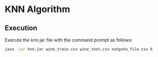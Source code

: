 # KNN Algorithm
## Execution

Execute the knn.jar file with the command prompt as follows:

```bash
java -jar knn.jar wine_train.csv wine_test.csv outpute_file.csv k
```